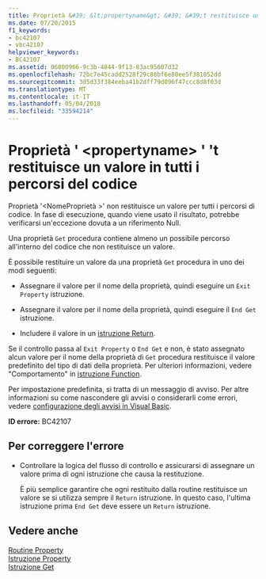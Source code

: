 ```yaml
---
title: Proprietà &#39; &lt;propertyname&gt; &#39; &#39;t restituisce un valore in tutti i percorsi del codice
ms.date: 07/20/2015
f1_keywords:
- bc42107
- vbc42107
helpviewer_keywords:
- BC42107
ms.assetid: 06800966-9c3b-4844-9f13-83ac95607d32
ms.openlocfilehash: 72bc7e45cadd2528f29c88bf6e80ee5f381052dd
ms.sourcegitcommit: 3d5d33f384eeba41b2dff79d096f47ccc8d8f03d
ms.translationtype: MT
ms.contentlocale: it-IT
ms.lasthandoff: 05/04/2018
ms.locfileid: "33594214"
---
```

# <a name="property-39ltpropertynamegt39-doesn39t-return-a-value-on-all-code-paths"></a>Proprietà &#39; &lt;propertyname&gt; &#39; &#39;t restituisce un valore in tutti i percorsi del codice
Proprietà '\<NomeProprietà >' non restituisce un valore per tutti i percorsi di codice. In fase di esecuzione, quando viene usato il risultato, potrebbe verificarsi un'eccezione dovuta a un riferimento Null.  
  
 Una proprietà `Get` procedura contiene almeno un possibile percorso all'interno del codice che non restituisce un valore.  
  
 È possibile restituire un valore da una proprietà `Get` procedura in uno dei modi seguenti:  
  
-   Assegnare il valore per il nome della proprietà, quindi eseguire un `Exit Property` istruzione.  
  
-   Assegnare il valore per il nome della proprietà, quindi eseguire il `End Get` istruzione.  
  
-   Includere il valore in un [istruzione Return](../../../visual-basic/language-reference/statements/return-statement.md).  
  
 Se il controllo passa al `Exit Property` o `End Get` e non, è stato assegnato alcun valore per il nome della proprietà di `Get` procedura restituisce il valore predefinito del tipo di dati della proprietà. Per ulteriori informazioni, vedere "Comportamento" in [istruzione Function](../../../visual-basic/language-reference/statements/function-statement.md).  
  
 Per impostazione predefinita, si tratta di un messaggio di avviso. Per altre informazioni su come nascondere gli avvisi o considerarli come errori, vedere [configurazione degli avvisi in Visual Basic](/visualstudio/ide/configuring-warnings-in-visual-basic).  
  
 **ID errore:** BC42107  
  
## <a name="to-correct-this-error"></a>Per correggere l'errore  
  
-   Controllare la logica del flusso di controllo e assicurarsi di assegnare un valore prima di ogni istruzione che causa la restituzione.  
  
     È più semplice garantire che ogni restituito dalla routine restituisce un valore se si utilizza sempre il `Return` istruzione. In questo caso, l'ultima istruzione prima `End Get` deve essere un `Return` istruzione.  
  
## <a name="see-also"></a>Vedere anche  
 [Routine Property](../../../visual-basic/programming-guide/language-features/procedures/property-procedures.md)  
 [Istruzione Property](../../../visual-basic/language-reference/statements/property-statement.md)  
 [Istruzione Get](../../../visual-basic/language-reference/statements/get-statement.md)
